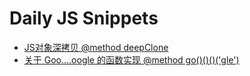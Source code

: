 # Daily JS Snippets 

- [JS对象深拷贝 @method deepClone](https://github.com/mayfine/js-snippets/issues/1)
- [关于 Goo....oogle 的函数实现 @method go()()()('gle')](https://github.com/mayfine/js-snippets/issues/2)
